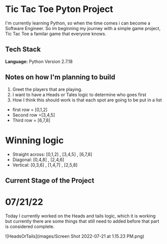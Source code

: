 # Tic Tac Toe Pyton Project

I'm currently learning Python, so when the time comes i can become a Software Engineer. So im beginning my journey with a simple game project,
Tic Tac Toe a familar game that everyone knows.

## Tech Stack

**Language:** Python Version 2.7.18



## Notes on how I'm planning to build
1.  Greet the players that are playing. 
2. I want to have a Heads or Tales logic to determine who goes first 
3. How I think this should work is that each spot are going to be put in a list
 - first row = [0,1,2]
 - Second row =[3,4,5]
 - Third row = [6,7,8]
 
# Winning logic 
- Straight across: [0,1,2] , [3,4,5] , [6,7,8]
- Diagonal: [0,4,8] , [2,4,6]
- Vertical: [0,3,6] , [1,4,7] , [2,5,8]

## Current Stage of the Project

# 07/21/22
Today I currently worked on the Heads and tails logic, which it is working but currently there are some things that still need to added before that part is considered complete.

![HeadsOrTails](images/Screen Shot 2022-07-21 at 1.15.23 PM.png)
